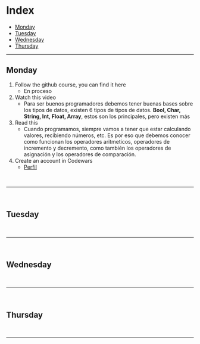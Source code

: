  # Index
- [Monday](#monday)
- [Tuesday](#tuesday)
- [Wednesday](#wednesday)
- [Thursday](#thursday)

<hr>

## Monday

1. Follow the github course, you can find it here
    - En proceso
2. Watch this video
    - Para ser buenos programadores debemos tener buenas bases sobre los tipos de datos, existen 6 tipos de tipos de datos.
    **Bool, Char, String, Int, Float, Array**, estos son los principales, pero existen más
3. Read this
    - Cuando programamos, siempre vamos a tener que estar calculando valores, recibiendo números, etc. 
    Es por eso que debemos conocer como funcionan los operadores aritmeticos, operadores de incremento y decremento, como también los operadores de asignación y los operadores de comparación.
4. Create an account in Codewars
    - [Perfil](https://www.codewars.com/users/Kevin-Curruchich)
<br>
<hr>
<br>

## Tuesday


<br>
<hr>
<br>

## Wednesday


<br>
<hr>
<br>

## Thursday


<br>
<hr>
<br>